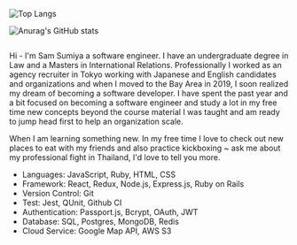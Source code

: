 ![Top Langs](https://github-readme-stats.vercel.app/api/top-langs/?username=samsumiya&hide=html&hide=ruby&&layout=compact)


![Anurag's GitHub stats](https://github-readme-stats.vercel.app/api?username=samsumiya&show_icons=true&theme=dracula)

<img src="" alt='' >

<p2>Hi - I'm Sam Sumiya a software engineer. I have an undergraduate degree in Law and a Masters in International Relations. Professionally I worked as an agency recruiter in Tokyo working with Japanese and English candidates and organizations and when I moved to the Bay Area in 2019, I soon realized my dream of becoming a software developer. I have spent the past year and a bit focused on becoming a software engineer and study a lot in my free time new concepts beyond the course material I was taught and am ready to jump head first to help an organization scale.</p2>

When I am learning something new. In my free time I love to check out new places to eat with my friends and also practice kickboxing ~ ask me about my professional fight in Thailand, I'd love to tell you more.

* Languages: JavaScript, Ruby, HTML, CSS
* Framework: React, Redux, Node.js, Express.js, Ruby on Rails
* Version Control: Git
* Test: Jest, QUnit, Github CI
* Authentication:  Passport.js, Bcrypt, OAuth, JWT
* Database: SQL, Postgres, MongoDB, Redis
* Cloud Service: Google Map API, AWS S3

